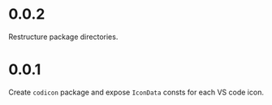 # 0.0.2
Restructure package directories.

# 0.0.1
Create `codicon` package and expose `IconData` consts for each VS code icon.